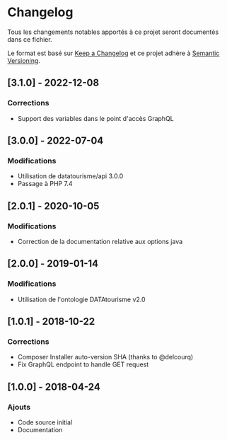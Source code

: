 # Changelog
Tous les changements notables apportés à ce projet seront documentés dans ce fichier.

Le format est basé sur [Keep a Changelog](http://keepachangelog.com/fr/1.0.0/)
et ce projet adhère à [Semantic Versioning](http://semver.org/spec/v2.0.0.html).

## [3.1.0] - 2022-12-08

### Corrections
- Support des variables dans le point d'accès GraphQL

## [3.0.0] - 2022-07-04

### Modifications
- Utilisation de datatourisme/api 3.0.0
- Passage à PHP 7.4

## [2.0.1] - 2020-10-05

### Modifications
- Correction de la documentation relative aux options java

## [2.0.0] - 2019-01-14

### Modifications
- Utilisation de l'ontologie DATAtourisme v2.0

## [1.0.1] - 2018-10-22

### Corrections
- Composer Installer auto-version SHA (thanks to @delcourq)
- Fix GraphQL endpoint to handle GET request

## [1.0.0] - 2018-04-24

### Ajouts
- Code source initial
- Documentation





